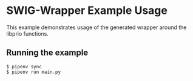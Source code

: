 # SWIG-Wrapper Example Usage

This example demonstrates usage of the generated wrapper around the libprio functions.

## Running the example

```
$ pipenv sync
$ pipenv run main.py
```